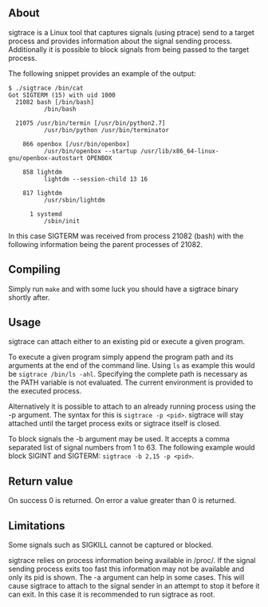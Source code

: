 ## About
sigtrace is a Linux tool that captures signals (using ptrace) send to a target process
and provides information about the signal sending process. Additionally it is
possible to block signals from being passed to the target process.

The following snippet provides an example of the output:
```
$ ./sigtrace /bin/cat
Got SIGTERM (15) with uid 1000
  21082 bash [/bin/bash]
          /bin/bash 

  21075 /usr/bin/termin [/usr/bin/python2.7]
          /usr/bin/python /usr/bin/terminator 

    866 openbox [/usr/bin/openbox]
          /usr/bin/openbox --startup /usr/lib/x86_64-linux-gnu/openbox-autostart OPENBOX 

    858 lightdm
          lightdm --session-child 13 16 

    817 lightdm
          /usr/sbin/lightdm 

      1 systemd
          /sbin/init 
```

In this case SIGTERM was received from process 21082 (bash)
with the following information being the parent processes of 21082.


## Compiling

Simply run `make` and with some luck you should have a sigtrace
binary shortly after.


## Usage

sigtrace can attach either to an existing pid or execute a given program.

To execute a given program simply append the program path and its arguments at the end
of the command line. Using `ls` as example this would be `sigtrace /bin/ls -ahl`.
Specifying the complete path is necessary as the PATH variable is not evaluated.
The current environment is provided to the executed process.

Alternatively it is possible to attach to an already running process using the -p
argument. The syntax for this is `sigtrace -p <pid>`. sigtrace will stay attached
until the target process exits or sigtrace itself is closed.

To block signals the -b argument may be used. It accepts a comma separated list of
signal numbers from 1 to 63. The following example would block SIGINT and SIGTERM:
`sigtrace -b 2,15 -p <pid>`.


## Return value

On success 0 is returned. On error a value greater than 0 is returned.


## Limitations

Some signals such as SIGKILL cannot be captured or blocked.

sigtrace relies on process information being available in /proc/<pid>.
If the signal sending process exits too fast this information may not
be available and only its pid is shown. The -a argument can help in
some cases. This will cause sigtrace to attach to the signal sender
in an attempt to stop it before it can exit. In this case it is
recommended to run sigtrace as root.

